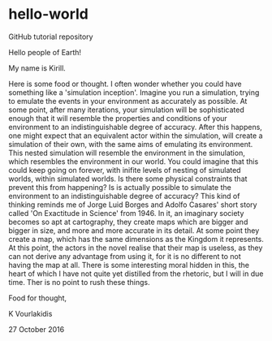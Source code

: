 # hello-world
GitHub tutorial repository

Hello people of Earth!

My name is Kirill. 

Here is some food or thought. 
I often wonder whether you could have something like a 'simulation inception'. 
Imagine you run a simulation, trying to emulate the events in your environment as accurately as possible. 
At some point, after many iterations, your simulation will be sophisticated enough that it will resemble the properties and conditions of your environment to an indistinguishable degree of accuracy. 
After this happens, one might expect that an equivalent actor within the simulation, will create a simulation of their own, with the same aims of emulating its environment. This nested simulation will resemble the environment in the simulation, which resembles the environment in our world. 
You could imagine that this could keep going on forever, with inifite levels of nesting of simulated worlds, within simulated worlds. Is there some physical constraints that prevent this from happening? Is is actually possible to simulate the environment to an indistinguishable degree of accuracy? 
This kind of thinking reminds me of Jorge Luid Borges and Adolfo Casares' short story called 'On Exactitude in Science' from 1946. In it, an imaginary society becomes so apt at cartography, they create maps which are bigger and bigger in size, and more and more accurate in its detail. At some point they create a map, which has the same dimensions as the Kingdom it represents. At this point, the actors in the novel realise that their map is useless, as they can not derive any advantage from using it, for it is no different to not having the map at all. There is some interesting moral hidden in this, the heart of which I have not quite yet distilled from the rhetoric, but I will in due time. Ther is no point to rush these things. 

Food for thought,

K Vourlakidis

27 October 2016
